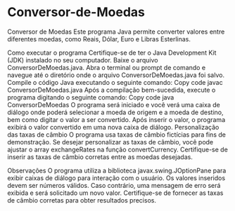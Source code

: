 # Conversor-de-Moedas
Conversor de Moedas
Este programa Java permite converter valores entre diferentes moedas, como Reais, Dólar, Euro e Libras Esterlinas.

Como executar o programa
Certifique-se de ter o Java Development Kit (JDK) instalado no seu computador.
Baixe o arquivo ConversorDeMoedas.java.
Abra o terminal ou prompt de comando e navegue até o diretório onde o arquivo ConversorDeMoedas.java foi salvo.
Compile o código Java executando o seguinte comando:
Copy code
javac ConversorDeMoedas.java
Após a compilação bem-sucedida, execute o programa digitando o seguinte comando:
Copy code
java ConversorDeMoedas
O programa será iniciado e você verá uma caixa de diálogo onde poderá selecionar a moeda de origem e a moeda de destino, bem como digitar o valor a ser convertido.
Após inserir o valor, o programa exibirá o valor convertido em uma nova caixa de diálogo.
Personalização das taxas de câmbio
O programa usa taxas de câmbio fictícias para fins de demonstração. Se desejar personalizar as taxas de câmbio, você pode ajustar o array exchangeRates na função convertCurrency. Certifique-se de inserir as taxas de câmbio corretas entre as moedas desejadas.

Observações
O programa utiliza a biblioteca javax.swing.JOptionPane para exibir caixas de diálogo para interação com o usuário.
Os valores inseridos devem ser números válidos. Caso contrário, uma mensagem de erro será exibida e será solicitado um novo valor.
Certifique-se de fornecer as taxas de câmbio corretas para obter resultados precisos.
